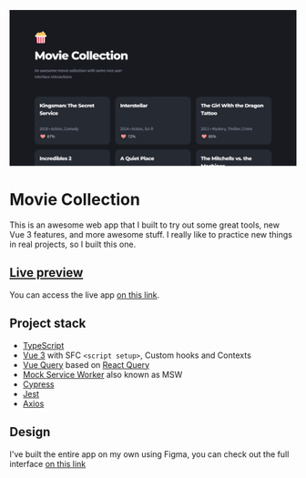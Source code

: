 ![](./.github/app-cover.png)

# Movie Collection
This is an awesome web app that I built to try out some great tools, new Vue 3 features, and more awesome stuff. I really like to practice new things in real projects, so I built this one.

## [Live preview](https://emkis-movie-collection.netlify.app)
You can access the live app [on this link](https://emkis-movie-collection.netlify.app).

## Project stack
- [TypeScript](https://www.typescriptlang.org)
- [Vue 3](https://v3.vuejs.org) with SFC `<script setup>`, Custom hooks and Contexts
- [Vue Query](https://vue-query.vercel.app) based on [React Query](https://react-query.tanstack.com)
- [Mock Service Worker](https://mswjs.io) also known as MSW
- [Cypress](https://www.cypress.io)
- [Jest](https://jestjs.io)
- [Axios](https://axios-http.com)

## Design
I've built the entire app on my own using Figma, you can check out the full interface [on this link](https://www.figma.com/file/ZWSRg1JZO1kNDnaiz9KEts/Movie-Collection?node-id=0%3A1)
